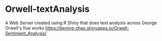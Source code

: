 # Orwell-textAnalysis
A Web Server created using R Shiny that does text analysis across George Orwell's five works
https://kening-zhao.shinyapps.io/Orwell-Sentiment_Analysis/
